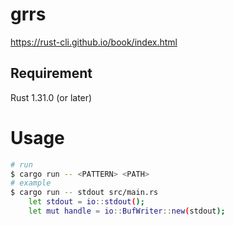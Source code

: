 # grrs

https://rust-cli.github.io/book/index.html

## Requirement

Rust 1.31.0 (or later) 

# Usage

```bash
# run
$ cargo run -- <PATTERN> <PATH>
# example
$ cargo run -- stdout src/main.rs
    let stdout = io::stdout();
    let mut handle = io::BufWriter::new(stdout);
```

